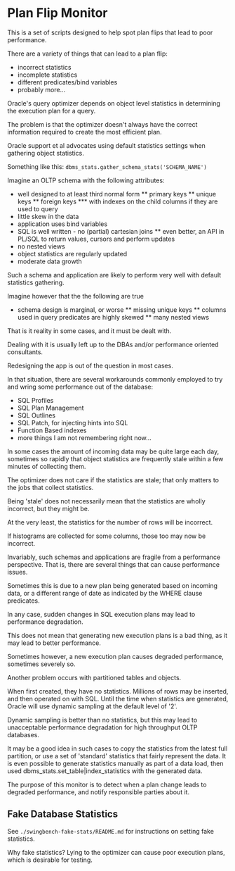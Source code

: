 
Plan Flip Monitor
=================

This is a set of scripts designed to help spot plan flips that lead to poor performance.

There are a variety of things that can lead to a plan flip:

* incorrect statistics
* incomplete statistics
* different predicates/bind variables 
* probably more...


Oracle's query optimizer depends on object level statistics in determining the execution plan for a query.

The problem is that the optimizer doesn't always have the correct information required to create the most efficient plan.

Oracle support et al advocates using default statistics settings when gathering object statistics.

Something like this:  `dbms_stats.gather_schema_stats('SCHEMA_NAME')`

Imagine an OLTP schema with the following attributes:

* well designed to at least third normal form
** primary keys
** unique keys
** foreign keys
*** with indexes on the child columns if they are used to query
* little skew in the data
* application uses bind variables 
* SQL is well written - no (partial) cartesian joins
** even better, an API in PL/SQL to return values, cursors and perform updates
* no nested views
* object statistics are regularly updated
* moderate data growth

Such a schema and application are likely to perform very well with default statistics gathering.

Imagine however that the the following are true

* schema design is marginal, or worse
** missing unique keys
** columns used in query predicates are highly skewed
** many nested views

That is it reality in some cases, and it must be dealt with.

Dealing with it is usually left up to the DBAs and/or performance oriented consultants.

Redesigning the app is out of the question in most cases.

In that situation, there are several workarounds commonly employed to try and wring some performance out of the database:

* SQL Profiles
* SQL Plan Management
* SQL Outlines
* SQL Patch, for injecting hints into SQL
* Function Based indexes
* more things I am not remembering right now...

In some cases the amount of incoming data may be quite large each day, sometimes so rapidly that object statistics are frequently stale within a few minutes of collecting them.

The optimizer does not care if the statistics are stale; that only matters to the jobs that collect statistics.

Being 'stale' does not necessarily mean that the statistics are wholly incorrect, but they might be.

At the very least, the statistics for the number of rows will be incorrect.  

If histograms are collected for some columns, those too may now be incorrect.

Invariably, such schemas and applications are fragile from a performance perspective.
That is, there are several things that can cause performance issues.

Sometimes this is due to a new plan being generated based on incoming data, or a different range of date as indicated by the WHERE clause predicates.

In any case, sudden changes in SQL execution plans may lead to performance degradation.

This does not mean that generating new execution plans is a bad thing, as it may lead to better performance.

Sometimes however, a new execution plan causes degraded performance, sometimes severely so.

Another problem occurs with partitioned tables and objects. 

When first created, they have no statistics.  Millions of rows may be inserted, and then operated on with SQL.
Until the time when statistics are generated, Oracle will use dynamic sampling at the default level of '2'.

Dynamic sampling is better than no statistics, but this may lead to unacceptable performance degradation for high throughput OLTP databases.

It may be a good idea in such cases to copy the statistics from the latest full partition, or use a set of 'standard' statistics that fairly represent the data.
It is even possible to generate statistics manually as part of a data load, then used dbms_stats.set_table|index_statistics with the generated data.

The purpose of this monitor is to detect when a plan change leads to degraded performance, and notify responsible parties about it.


## Fake Database Statistics

See `./swingbench-fake-stats/README.md` for instructions on setting fake statistics.

Why fake statistics?  Lying to the optimizer can cause poor execution plans, which is desirable for testing.























